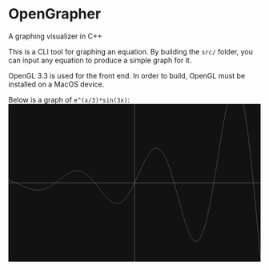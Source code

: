 # OpenGrapher

A graphing visualizer in C++

This is a CLI tool for graphing an equation. By building the `src/` folder, you can input any equation to produce a simple graph for it.

OpenGL 3.3 is used for the front end. In order to build, OpenGL must be installed on a MacOS device.

Below is a graph of `e^(x/3)*sin(3x)`:
![Graph of e^(x/3)*sin(3x)](<img/graph.png>)